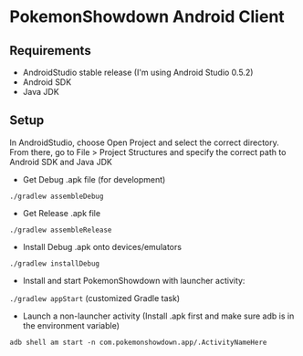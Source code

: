 PokemonShowdown Android Client
===============

## Requirements

* AndroidStudio stable release (I'm using Android Studio 0.5.2)
* Android SDK
* Java JDK 

## Setup

In AndroidStudio, choose Open Project and select the correct directory. From there, go to File > Project Structures and specify the correct path to Android SDK and Java JDK

* Get Debug .apk file (for development)

`./gradlew assembleDebug`

* Get Release .apk file 

`./gradlew assembleRelease`

* Install Debug .apk onto devices/emulators

`./gradlew installDebug`

* Install and start PokemonShowdown with launcher activity:

`./gradlew appStart` (customized Gradle task)

* Launch a non-launcher activity (Install .apk first and make sure adb is in the environment variable)

`adb shell am start -n com.pokemonshowdown.app/.ActivityNameHere`

